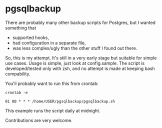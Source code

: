 # pgsqlbackup

There are probably many other backup scripts for Postgres, but I
wanted something that

  * supported hooks,
  * had configuration in a separate file,
  * was less complex/ugly than the other stuff I found out there.

So, this is my attempt. It's still in a very early stage but suitable
for simple use cases. Usage is simple, just look at config.sample.
The script is developed/tested only with zsh, and no attempt is made at keeping
bash compability.

You'll probably want to run this from crontab:

    crontab -e

    01 00 * * * /home/USER/pgsqlbackup/pgsqlbackup.sh

This example runs the script daily at midnight.

Contributions are very welcome.
